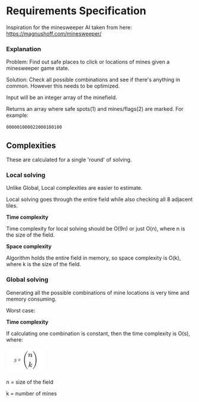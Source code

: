 # Requirements Specification

Inspiration for the minesweeper AI taken from here:
https://magnushoff.com/minesweeper/

### Explanation

Problem: Find out safe places to click or locations of mines given a minesweeper game state.

Solution: Check all possible combinations and see if there's anything in common. However this needs to be optimized.

Input will be an integer array of the minefield.

Returns an array where safe spots(1) and mines/flags(2) are marked. For example:

`000001000022000100100`

## Complexities

These are calculated for a single 'round' of solving.

### Local solving

Unlike Global, Local complexities are easier to estimate.

Local solving goes through the entire field while also checking all 8 adjacent tiles.

**Time complexity**

Time complexity for local solving should be O(9n) or just O(n), where n is the size of the field.

**Space complexity**

Algorithm holds the entire field in memory, so space complexity is O(k), where k is the size of the field.

### Global solving

Generating all the possible combinations of mine locations is very time and memory consuming.

Worst case:

**Time complexity**

If calculating one combination is constant, then the time complexity is O(s), where:

![alt text](/Documentation/Images/Time%20complexity.png)

n = size of the field

k = number of mines
